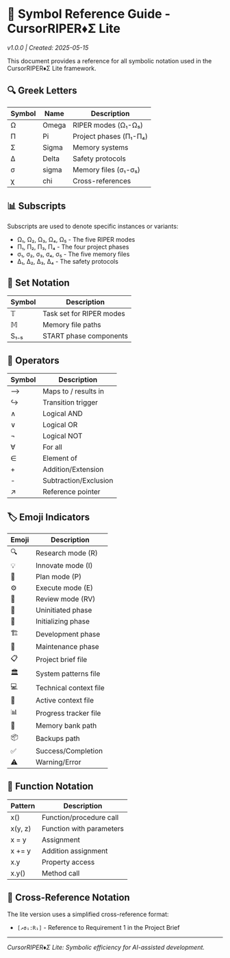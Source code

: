 # 🔣 Symbol Reference Guide - CursorRIPER♦Σ Lite

*v1.0.0 | Created: 2025-05-15*

This document provides a reference for all symbolic notation used in the CursorRIPER♦Σ Lite framework.

## 🔍 Greek Letters

| Symbol | Name | Description |
|--------|------|-------------|
| Ω | Omega | RIPER modes (Ω₁-Ω₅) |
| Π | Pi | Project phases (Π₁-Π₄) |
| Σ | Sigma | Memory systems |
| Δ | Delta | Safety protocols |
| σ | sigma | Memory files (σ₁-σ₅) |
| χ | chi | Cross-references |

## 📊 Subscripts

Subscripts are used to denote specific instances or variants:
- Ω₁, Ω₂, Ω₃, Ω₄, Ω₅ - The five RIPER modes
- Π₁, Π₂, Π₃, Π₄ - The four project phases
- σ₁, σ₂, σ₃, σ₄, σ₅ - The five memory files
- Δ₁, Δ₂, Δ₃, Δ₄ - The safety protocols

## 🔢 Set Notation

| Symbol | Description |
|--------|-------------|
| 𝕋 | Task set for RIPER modes |
| 𝕄 | Memory file paths |
| S₁₋₅ | START phase components |

## 🔣 Operators

| Symbol | Description |
|--------|-------------|
| ⟶ | Maps to / results in |
| ↪ | Transition trigger |
| ∧ | Logical AND |
| ∨ | Logical OR |
| ¬ | Logical NOT |
| ∀ | For all |
| ∈ | Element of |
| + | Addition/Extension |
| - | Subtraction/Exclusion |
| ↗️ | Reference pointer |

## 🏷️ Emoji Indicators

| Emoji | Description |
|-------|-------------|
| 🔍 | Research mode (R) |
| 💡 | Innovate mode (I) |
| 📝 | Plan mode (P) |
| ⚙️ | Execute mode (E) |
| 🔎 | Review mode (RV) |
| 🌱 | Uninitiated phase |
| 🚧 | Initializing phase |
| 🏗️ | Development phase |
| 🔧 | Maintenance phase |
| 📋 | Project brief file |
| 🏛️ | System patterns file |
| 💻 | Technical context file |
| 🔮 | Active context file |
| 📊 | Progress tracker file |
| 📂 | Memory bank path |
| 📦 | Backups path |
| ✅ | Success/Completion |
| ⚠️ | Warning/Error |

## 🔄 Function Notation

| Pattern | Description |
|---------|-------------|
| x() | Function/procedure call |
| x(y, z) | Function with parameters |
| x = y | Assignment |
| x += y | Addition assignment |
| x.y | Property access |
| x.y() | Method call |

## 🔗 Cross-Reference Notation

The lite version uses a simplified cross-reference format:
- `[↗️σ₁:R₁]` - Reference to Requirement 1 in the Project Brief

---

*CursorRIPER♦Σ Lite: Symbolic efficiency for AI-assisted development.*
